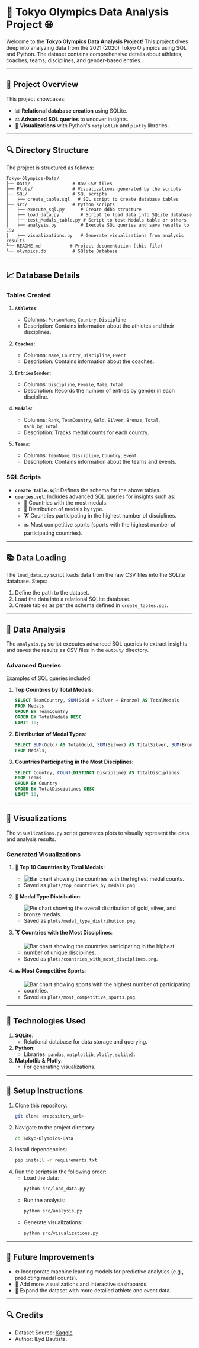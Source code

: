 # 🏅 Tokyo Olympics Data Analysis Project 🌐

Welcome to the **Tokyo Olympics Data Analysis Project**! This project dives deep into analyzing data from the 2021 (2020) Tokyo Olympics using SQL and Python. The dataset contains comprehensive details about athletes, coaches, teams, disciplines, and gender-based entries.

---

## **🔬 Project Overview**
This project showcases:
- 📊 **Relational database creation** using SQLite.
- ⚖️ **Advanced SQL queries** to uncover insights.
- 🎨 **Visualizations** with Python's `matplotlib` and `plotly` libraries.

---

## **🔍 Directory Structure**
The project is structured as follows:
```
Tokyo-Olympics-Data/
├── Data/                # Raw CSV files
├── Plots/               # Visualizations generated by the scripts
├── SQL/                 # SQL scripts
│   ├── create_table.sql   # SQL script to create database tables
├── src/                 # Python scripts
│   ├── execute_sql.py      # Create ddbb structure
│   ├── load_data.py        # Script to load data into SQLite database
│   ├── test_Medals_table.py # Script to test Medals table or others
│   ├── analysis.py         # Execute SQL queries and save results to CSV
│   ├── visualizations.py   # Generate visualizations from analysis results
└── README.md           # Project documentation (this file)
└── olympics.db          # SQlite Database

```

---

## **📈 Database Details**

### **Tables Created**
1. **`Athletes`**:
   - Columns: `PersonName`, `Country`, `Discipline`
   - Description: Contains information about the athletes and their disciplines.

2. **`Coaches`**:
   - Columns: `Name`, `Country`, `Discipline`, `Event`
   - Description: Contains information about the coaches.

3. **`EntriesGender`**:
   - Columns: `Discipline`, `Female`, `Male`, `Total`
   - Description: Records the number of entries by gender in each discipline.

4. **`Medals`**:
   - Columns: `Rank`, `TeamCountry`, `Gold`, `Silver`, `Bronze`, `Total`, `Rank_by_Total`
   - Description: Tracks medal counts for each country.

5. **`Teams`**:
   - Columns: `TeamName`, `Discipline`, `Country`, `Event`
   - Description: Contains information about the teams and events.

### **SQL Scripts**
- **`create_table.sql`**: Defines the schema for the above tables.
- **`queries.sql`**: Includes advanced SQL queries for insights such as:
  - 🏅 Countries with the most medals.
  - 🎈 Distribution of medals by type.
  - 🏋️ Countries participating in the highest number of disciplines.
  - 🏊 Most competitive sports (sports with the highest number of participating countries).

---

## **📚 Data Loading**
The `load_data.py` script loads data from the raw CSV files into the SQLite database. Steps:
1. Define the path to the dataset.
2. Load the data into a relational SQLite database.
3. Create tables as per the schema defined in `create_tables.sql`.

---

## **🔬 Data Analysis**
The `analysis.py` script executes advanced SQL queries to extract insights and saves the results as CSV files in the `output/` directory.

### **Advanced Queries**
Examples of SQL queries included:
1. **Top Countries by Total Medals**:
   ```sql
   SELECT TeamCountry, SUM(Gold + Silver + Bronze) AS TotalMedals
   FROM Medals
   GROUP BY TeamCountry
   ORDER BY TotalMedals DESC
   LIMIT 10;
   ```

2. **Distribution of Medal Types**:
   ```sql
   SELECT SUM(Gold) AS TotalGold, SUM(Silver) AS TotalSilver, SUM(Bronze) AS TotalBronze
   FROM Medals;
   ```

3. **Countries Participating in the Most Disciplines**:
   ```sql
   SELECT Country, COUNT(DISTINCT Discipline) AS TotalDisciplines
   FROM Teams
   GROUP BY Country
   ORDER BY TotalDisciplines DESC
   LIMIT 10;
   ```

---

## **🎨 Visualizations**
The `visualizations.py` script generates plots to visually represent the data and analysis results.

### **Generated Visualizations**
1. **🏅 Top 10 Countries by Total Medals**:
   - ![Bar chart showing the countries with the highest medal counts.](plots/top_countries_by_medals.png)
   - Saved as `plots/top_countries_by_medals.png`.

2. **🎈 Medal Type Distribution**:
   - ![Pie chart showing the overall distribution of gold, silver, and bronze medals.](plots/medal_type_distribution.png)
   - Saved as `plots/medal_type_distribution.png`.

3. **🏋️ Countries with the Most Disciplines**:
   - ![Bar chart showing the countries participating in the highest number of unique disciplines.](plots/countries_with_most_disciplines.png)
   - Saved as `plots/countries_with_most_disciplines.png`.

4. **🏊 Most Competitive Sports**:
   - ![Bar chart showing sports with the highest number of participating countries.](plots/most_competitive_sports.png)
   - Saved as `plots/most_competitive_sports.png`.

---

## **🚀 Technologies Used**
1. **SQLite**:
   - Relational database for data storage and querying.
2. **Python**:
   - Libraries: `pandas`, `matplotlib`, `plotly`, `sqlite3`.
3. **Matplotlib & Plotly**:
   - For generating visualizations.

---

## **🔧 Setup Instructions**
1. Clone this repository:
   ```bash
   git clone <repository_url>
   ```
2. Navigate to the project directory:
   ```bash
   cd Tokyo-Olympics-Data
   ```
3. Install dependencies:
   ```bash
   pip install -r requirements.txt
   ```
4. Run the scripts in the following order:
   - Load the data:
     ```bash
     python src/load_data.py
     ```
   - Run the analysis:
     ```bash
     python src/analysis.py
     ```
   - Generate visualizations:
     ```bash
     python src/visualizations.py
     ```

---

## **🎯 Future Improvements**
- ⚙️ Incorporate machine learning models for predictive analytics (e.g., predicting medal counts).
- 🔢 Add more visualizations and interactive dashboards.
- 🔎 Expand the dataset with more detailed athlete and event data.

---

## **🔍 Credits**
- Dataset Source: [Kaggle](https://www.kaggle.com/datasets/arjunprasadsarkhel/2021-olympics-in-tokyo/data).
- Author: ILyd Bautista.


